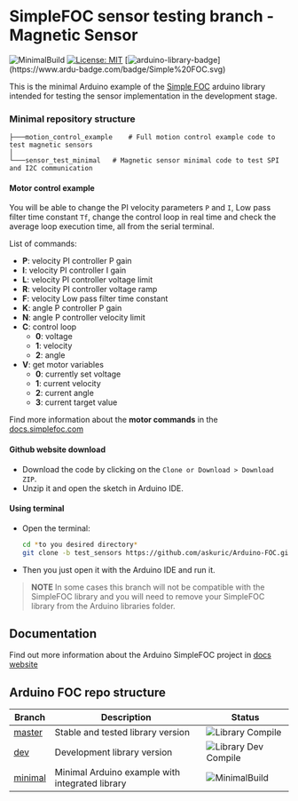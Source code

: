 # SimpleFOC sensor testing branch - Magnetic Sensor 

![MinimalBuild](https://github.com/askuric/Arduino-FOC/workflows/MinimalBuild/badge.svg?branch=minimal)
[![License: MIT](https://img.shields.io/badge/License-MIT-yellow.svg)](https://opensource.org/licenses/MIT)
[![arduino-library-badge](https://www.ardu-badge.com/badge/Simple%20FOC.svg?)](https://www.ardu-badge.com/badge/Simple%20FOC.svg)

This is the minimal Arduino example of the [Simple FOC](https://github.com/askuric/Arduino-FOC) arduino library intended for testing the sensor implementation in the development stage.

### Minimal repository structure
```shell
├───motion_control_example    # Full motion control example code to test magnetic sensors 
│
└───sensor_test_minimal   # Magnetic sensor minimal code to test SPI and I2C communication
```


#### Motor control example
You will be able to change the PI velocity parameters `P` and `I`, Low pass filter time constant `Tf`, change the control loop in real time and check the average loop execution time, all from the serial terminal. 

List of commands:
- **P**: velocity PI controller P gain
- **I**: velocity PI controller I gain
- **L**: velocity PI controller voltage limit
- **R**: velocity PI controller voltage ramp
- **F**: velocity Low pass filter time constant
- **K**: angle P controller P gain
- **N**: angle P controller velocity limit
- **C**: control loop 
  - **0**: voltage 
  - **1**: velocity 
  - **2**: angle
- **V**: get motor variables
  - **0**: currently set voltage
  - **1**: current velocity
  - **2**: current angle
  - **3**: current target value


Find more information about the **motor commands** in the [docs.simplefoc.com](https://docs.simplefoc.com/communication)

#### Github website download
- Download the code by clicking on the `Clone or Download > Download ZIP`.
- Unzip it and open the sketch in Arduino IDE. 

#### Using terminal
- Open the terminal:
  ```sh
  cd *to you desired directory*
  git clone -b test_sensors https://github.com/askuric/Arduino-FOC.git
  ```
- Then you just open it with the Arduino IDE and run it.

> **NOTE**
> In some cases this branch will not be compatible with the SimpleFOC library and you will need to remove your SimpleFOC library from the Arduino libraries folder. 

## Documentation
Find out more information about the Arduino SimpleFOC project in [docs website](https://askuric.github.io/Arduino-FOC/) 


## Arduino FOC repo structure
Branch  | Description | Status
------------ | ------------- | ------------ 
[master](https://github.com/askuric/Arduino-FOC) | Stable and tested library version | ![Library Compile](https://github.com/askuric/Arduino-FOC/workflows/Library%20Compile/badge.svg)
[dev](https://github.com/askuric/Arduino-FOC/tree/dev) | Development library version | ![Library Dev Compile](https://github.com/askuric/Arduino-FOC/workflows/Library%20Dev%20Compile/badge.svg?branch=dev)
[minimal](https://github.com/askuric/Arduino-FOC/tree/minimal) | Minimal Arduino example with integrated library | ![MinimalBuild](https://github.com/askuric/Arduino-FOC/workflows/MinimalBuild/badge.svg?branch=minimal)

